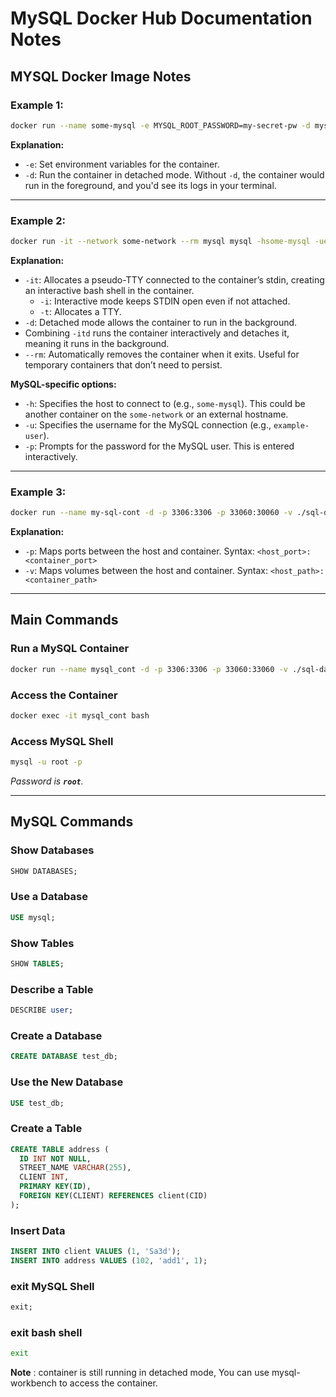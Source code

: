 # MySQL Docker Hub Documentation Notes

## MYSQL Docker Image Notes

### Example 1:

```bash
docker run --name some-mysql -e MYSQL_ROOT_PASSWORD=my-secret-pw -d mysql:tag
```

**Explanation:**

- `-e`: Set environment variables for the container.
- `-d`: Run the container in detached mode. Without `-d`, the container would run in the foreground, and you'd see its logs in your terminal.

---

### Example 2:

```bash
docker run -it --network some-network --rm mysql mysql -hsome-mysql -uexample-user -p
```

**Explanation:**

- `-it`: Allocates a pseudo-TTY connected to the container’s stdin, creating an interactive bash shell in the container.
  - `-i`: Interactive mode keeps STDIN open even if not attached.
  - `-t`: Allocates a TTY.
- `-d`: Detached mode allows the container to run in the background.
- Combining `-itd` runs the container interactively and detaches it, meaning it runs in the background.
- `--rm`: Automatically removes the container when it exits. Useful for temporary containers that don’t need to persist.

**MySQL-specific options:**

- `-h`: Specifies the host to connect to (e.g., `some-mysql`). This could be another container on the `some-network` or an external hostname.
- `-u`: Specifies the username for the MySQL connection (e.g., `example-user`).
- `-p`: Prompts for the password for the MySQL user. This is entered interactively.

---

### Example 3:

```bash
docker run --name my-sql-cont -d -p 3306:3306 -p 33060:30060 -v ./sql-data:/var/lib/mysql -e MYSQL_ROOT_PASSWORD=root mysql:8
```

**Explanation:**

- `-p`: Maps ports between the host and container. Syntax: `<host_port>:<container_port>`
- `-v`: Maps volumes between the host and container. Syntax: `<host_path>:<container_path>`

---

## Main Commands

### Run a MySQL Container

```bash
docker run --name mysql_cont -d -p 3306:3306 -p 33060:33060 -v ./sql-data:/var/lib/mysql -e MYSQL_ROOT_PASSWORD=root mysql:8
```

### Access the Container

```bash
docker exec -it mysql_cont bash
```

### Access MySQL Shell

```bash
mysql -u root -p
```

*Password is ********`root`********.*

---

## MySQL Commands

### Show Databases

```sql
SHOW DATABASES;
```

### Use a Database

```sql
USE mysql;
```

### Show Tables

```sql
SHOW TABLES;
```

### Describe a Table

```sql
DESCRIBE user;
```

### Create a Database

```sql
CREATE DATABASE test_db;
```

### Use the New Database

```sql
USE test_db;
```

### Create a Table

```sql
CREATE TABLE address (
  ID INT NOT NULL,
  STREET_NAME VARCHAR(255),
  CLIENT INT,
  PRIMARY KEY(ID),
  FOREIGN KEY(CLIENT) REFERENCES client(CID)
);
```

### Insert Data

```sql
INSERT INTO client VALUES (1, 'Sa3d');
INSERT INTO address VALUES (102, 'add1', 1);
```

### exit MySQL Shell    

```sql
exit;
```

### exit bash shell

```bash
exit
```

**Note** : container is still running in detached mode, You can use mysql-workbench to access the container.





